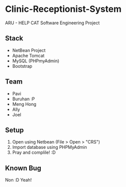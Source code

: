 Clinic-Receptionist-System
==========================

ARU - HELP CAT Software Engineering Project

Stack
-----
- NetBean Project
- Apache Tomcat
- MySQL (PHPmyAdmin)
- Bootstrap

Team
----
- Pavi
- Buruhan :P
- Meng Hong
- Ally
- Joel

Setup
-----
1. Open using Netbean (File > Open > "CRS")
2. Import database using PHPMyAdmin
3. Pray and complile! :D

Known Bug
---------
Non :D Yeah!
